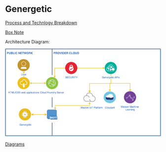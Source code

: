 # Genergetic


[Process and Technlogy Breakdown](https://app.mural.co/t/ibmcas4578/m/ibmcas4578/1622042309963/9edeb3b06b25fe5066227becf23f8121f1e97f08) 

[Box Note](https://ibm.ent.box.com/folder/136788401615?s=cuqihw747dg3lc8dvlhan0m4gixnp59h)

Architecture Diagram:

![Architecture Diagram](https://github.com/GursehajHarika/Genergetic/blob/main/public/images/architecture_diagram.png)

[Diagrams](/Diagrams.md)
